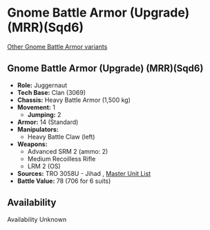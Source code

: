 # Gnome Battle Armor (Upgrade) (MRR)(Sqd6) 

[Other Gnome Battle Armor variants](../gnome_battle_armor.md) 

## Gnome Battle Armor (Upgrade) (MRR)(Sqd6) 

- **Role:** Juggernaut 
- **Tech Base:** Clan (3069) 
- **Chassis:** Heavy Battle Armor (1,500 kg) 
- **Movement:** 1 
  - **Jumping:** 2 
- **Armor:** 14 (Standard) 
- **Manipulators:** 
  - Heavy Battle Claw (left) 
- **Weapons:** 
  - Advanced SRM 2 (ammo: 2) 
  - Medium Recoilless Rifle 
  - LRM 2 (OS) 
- **Sources:** TRO 3058U - Jihad , [Master Unit List](http://masterunitlist.info/Unit/Details/8884) 
- **Battle Value:** 78 (706 for 6 suits) 

## Availability 

Availability Unknown 

